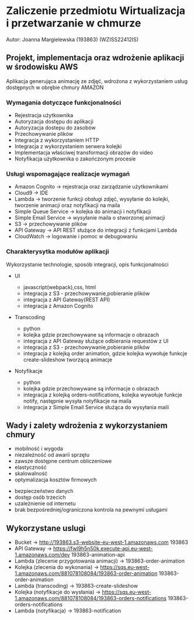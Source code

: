 # Zaliczenie przedmiotu Wirtualizacja i przetwarzanie w chmurze

Autor: Joanna Margielewska (193863) (WZISS22412IS)

## Projekt, implementacja oraz wdrożenie aplikacji w środowisku AWS

Aplikacja generująca animację ze zdjęć, wdrożona z wykorzystaniem usług dostępnych w obrębie chmury AMAZON

### Wymagania dotyczące funkcjonalności

* Rejestracja użytkownika
* Autoryzacja dostępu do aplikacji
* Autoryzacja dostepu do zasobów
* Przechowywanie plików
* Integracja z wykorzystaniem HTTP
* Integracja z wykorzystaniem serwera kolejki
* Implementacja właściwej transformacji obrazów do video
* Notyfikacja użytkownika o zakończonym procesie

### Usługi wspomagające realizacje wymagań

* Amazon Cognito -> rejestracja oraz zarządzanie użytkownikami
* Cloud9 -> IDE
* Lambda -> tworzenie funkcji obsługi zdjęć, wysyłanie do kolejki, tworzenie animacji oraz notyfikacji na maila
* Simple Queue Service -> kolejka do animacji i notyfikacji
* Simple Email Service -> wysyłanie maila o stworzonej animacji
* S3 -> przechowywanie plików
* API Gateway -> API REST służące do integracji z funkcjami Lambda
* CloudWatch -> logowanie i pomoc w debugowaniu

### Charakterysytka modułów aplikacji
Wykorzystanie technologie, sposób integracji, opis funkcjonalności

* UI
    - javascript(webpack),css, html
    - integracja z S3 - przechowywanie,pobieranie plików
    - integracja z API Gateway(REST API) 
    - integracja z Amazon Cognito
    
* Transcoding
    - python
    - kolejka gdzie przechowywane są informacje o obrazach
    - integracja z API Gateway służące odbierania requestów z UI
    - integracja z S3 - przechowywanie,pobieranie plików
    - integracja z kolejką order animation, gdzie kolejka wywołuje funkcje create-slideshow tworzącą animacje 
    
* Notyfikacje
    - python
    - kolejka gdzie przechowywane są informacje o obrazach
    - integracja z kolejką orders-notifications, kolejka wywołuje funkcje notify, następnie wysyła notyfikacje na maila
    - integracja z Simple Email Service służąca do wysyłania maili

## Wady i zalety wdrożenia z wykorzystaniem chmury

+ mobilność i wygoda
+ niezależność od awarii sprzętu 
+ zawsze dostępne centrum obliczeniowe
+ elastyczność
+ skalowalność
+ optymalizacja kosztów firmowych

- bezpieczeństwo danych
- dostęp osób trzecich
- uzależnienie od internetu
- brak bezpośredniej/ograniczona kontrola na pewnymi usługami

## Wykorzystane uslugi

* Bucket ->  http://193863.s3-website-eu-west-1.amazonaws.com 193863
* API Gateway -> https://fwl9h5n50k.execute-api.eu-west-1.amazonaws.com/dev 193863-animation-api
* Lambda (zlecenie przygotowania animacji) -> 193863-order-animation
* Kolejka (zlecenia do wykonania) -> https://sqs.eu-west-1.amazonaws.com/881078108084/193863-order-animation 	193863-order-animation
* Lambda (transcoding) -> 193863-create-slideshow
* Kolejka (notyfikacje do wysłania) -> https://sqs.eu-west-1.amazonaws.com/881078108084/193863-orders-notifications 193863-orders-notifications
* Lambda (notyfikacja) -> 193863-notification

